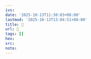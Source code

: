 ```yaml
---
ivs:
date: '2025-10-13T11:30:03+08:00'
lastmod: '2025-10-13T13:04:51+08:00'
title: 󰤌
url: 󰤌
tags: []
hex: 
src:
note:
---
```

